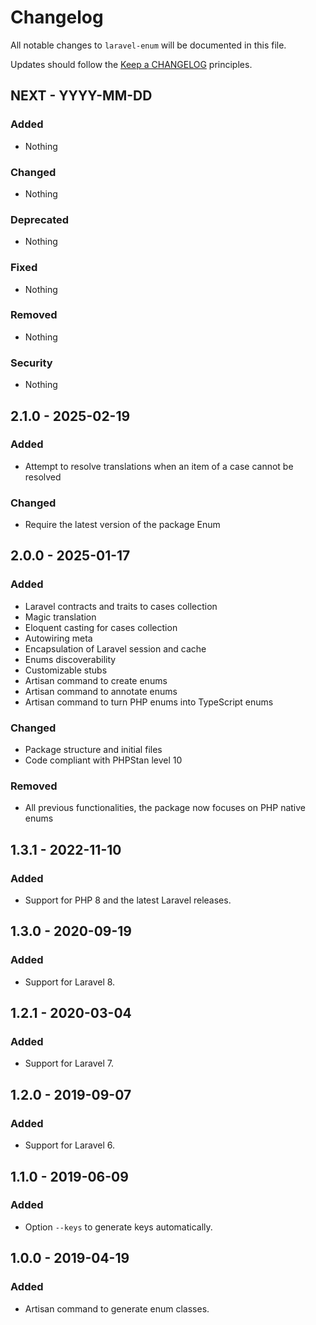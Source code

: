 # Changelog

All notable changes to `laravel-enum` will be documented in this file.

Updates should follow the [Keep a CHANGELOG](http://keepachangelog.com/) principles.


## NEXT - YYYY-MM-DD

### Added
- Nothing

### Changed
- Nothing

### Deprecated
- Nothing

### Fixed
- Nothing

### Removed
- Nothing

### Security
- Nothing


## 2.1.0 - 2025-02-19

### Added
- Attempt to resolve translations when an item of a case cannot be resolved

### Changed
- Require the latest version of the package Enum


## 2.0.0 - 2025-01-17

### Added
- Laravel contracts and traits to cases collection
- Magic translation
- Eloquent casting for cases collection
- Autowiring meta
- Encapsulation of Laravel session and cache
- Enums discoverability
- Customizable stubs
- Artisan command to create enums
- Artisan command to annotate enums
- Artisan command to turn PHP enums into TypeScript enums

### Changed
- Package structure and initial files
- Code compliant with PHPStan level 10

### Removed
- All previous functionalities, the package now focuses on PHP native enums


## 1.3.1 - 2022-11-10

### Added
- Support for PHP 8 and the latest Laravel releases.


## 1.3.0 - 2020-09-19

### Added
- Support for Laravel 8.


## 1.2.1 - 2020-03-04

### Added
- Support for Laravel 7.


## 1.2.0 - 2019-09-07

### Added
- Support for Laravel 6.


## 1.1.0 - 2019-06-09

### Added
- Option `--keys` to generate keys automatically.


## 1.0.0 - 2019-04-19

### Added
- Artisan command to generate enum classes.
